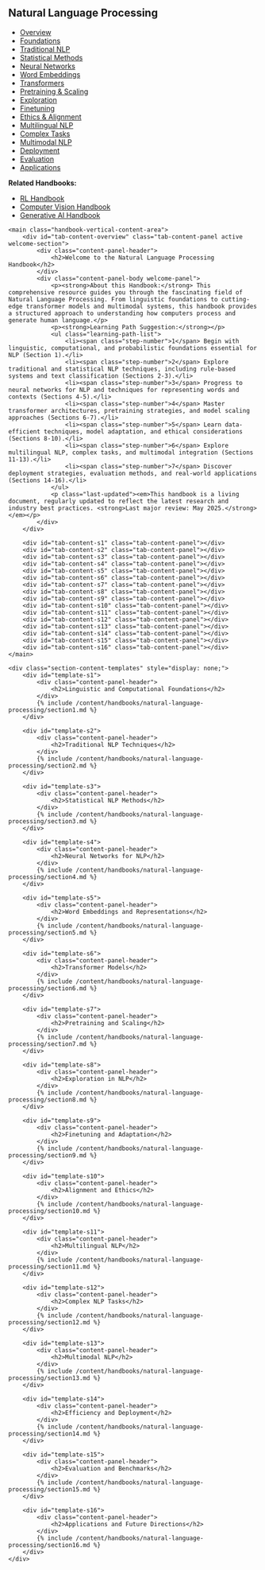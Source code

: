 <link rel="stylesheet" href="/assets/css/section-academic.css">
<div class="handbook-container-vertical-tabs">
<div class="handbook-container-inner">
    <aside class="handbook-vertical-nav">
        <div class="vertical-nav-header">
            <h1>Natural Language Processing</h1>
            <div class="header-accent-vertical"></div>
        </div>
        <ul class="vertical-tabs-list">
            <li class="vertical-tab-ul"><a href="#overview" data-tab="overview" class="vertical-tab-link active">Overview</a></li>
            <li class="vertical-tab-ul"><a href="#s1" data-tab="s1" class="vertical-tab-link">Foundations</a></li>
            <li class="vertical-tab-ul"><a href="#s2" data-tab="s2" class="vertical-tab-link">Traditional NLP</a></li>
            <li class="vertical-tab-ul"><a href="#s3" data-tab="s3" class="vertical-tab-link">Statistical Methods</a></li>
            <li class="vertical-tab-ul"><a href="#s4" data-tab="s4" class="vertical-tab-link">Neural Networks</a></li>
            <li class="vertical-tab-ul"><a href="#s5" data-tab="s5" class="vertical-tab-link">Word Embeddings</a></li>
            <li class="vertical-tab-ul"><a href="#s6" data-tab="s6" class="vertical-tab-link">Transformers</a></li>
            <li class="vertical-tab-ul"><a href="#s7" data-tab="s7" class="vertical-tab-link">Pretraining & Scaling</a></li>
            <li class="vertical-tab-ul"><a href="#s8" data-tab="s8" class="vertical-tab-link">Exploration</a></li>
            <li class="vertical-tab-ul"><a href="#s9" data-tab="s9" class="vertical-tab-link">Finetuning</a></li>
            <li class="vertical-tab-ul"><a href="#s10" data-tab="s10" class="vertical-tab-link">Ethics & Alignment</a></li>
            <li class="vertical-tab-ul"><a href="#s11" data-tab="s11" class="vertical-tab-link">Multilingual NLP</a></li>
            <li class="vertical-tab-ul"><a href="#s12" data-tab="s12" class="vertical-tab-link">Complex Tasks</a></li>
            <li class="vertical-tab-ul"><a href="#s13" data-tab="s13" class="vertical-tab-link">Multimodal NLP</a></li>
            <li class="vertical-tab-ul"><a href="#s14" data-tab="s14" class="vertical-tab-link">Deployment</a></li>
            <li class="vertical-tab-ul"><a href="#s15" data-tab="s15" class="vertical-tab-link">Evaluation</a></li>
            <li class="vertical-tab-ul"><a href="#s16" data-tab="s16" class="vertical-tab-link">Applications</a></li>
        </ul>
        <div class="vertical-nav-footer">
             <p><strong>Related Handbooks:</strong></p>
            <ul>
                <li><a href="/content/handbooks/reinforcement-learning/">RL Handbook</a></li>
                <li><a href="/content/handbooks/computer-vision/">Computer Vision Handbook</a></li>
                <li><a href="/content/handbooks/generative-ai/">Generative AI Handbook</a></li>
            </ul>
        </div>
    </aside>

    <main class="handbook-vertical-content-area">
        <div id="tab-content-overview" class="tab-content-panel active welcome-section">
            <div class="content-panel-header">
                <h2>Welcome to the Natural Language Processing Handbook</h2>
            </div>
            <div class="content-panel-body welcome-panel">
                <p><strong>About this Handbook:</strong> This comprehensive resource guides you through the fascinating field of Natural Language Processing. From linguistic foundations to cutting-edge transformer models and multimodal systems, this handbook provides a structured approach to understanding how computers process and generate human language.</p>
                <p><strong>Learning Path Suggestion:</strong></p>
                <ul class="learning-path-list">
                    <li><span class="step-number">1</span> Begin with linguistic, computational, and probabilistic foundations essential for NLP (Section 1).</li>
                    <li><span class="step-number">2</span> Explore traditional and statistical NLP techniques, including rule-based systems and text classification (Sections 2-3).</li>
                    <li><span class="step-number">3</span> Progress to neural networks for NLP and techniques for representing words and contexts (Sections 4-5).</li>
                    <li><span class="step-number">4</span> Master transformer architectures, pretraining strategies, and model scaling approaches (Sections 6-7).</li>
                    <li><span class="step-number">5</span> Learn data-efficient techniques, model adaptation, and ethical considerations (Sections 8-10).</li>
                    <li><span class="step-number">6</span> Explore multilingual NLP, complex tasks, and multimodal integration (Sections 11-13).</li>
                    <li><span class="step-number">7</span> Discover deployment strategies, evaluation methods, and real-world applications (Sections 14-16).</li>
                </ul>
                <p class="last-updated"><em>This handbook is a living document, regularly updated to reflect the latest research and industry best practices. <strong>Last major review: May 2025.</strong></em></p>
            </div>
        </div>

        <div id="tab-content-s1" class="tab-content-panel"></div>
        <div id="tab-content-s2" class="tab-content-panel"></div>
        <div id="tab-content-s3" class="tab-content-panel"></div>
        <div id="tab-content-s4" class="tab-content-panel"></div>
        <div id="tab-content-s5" class="tab-content-panel"></div>
        <div id="tab-content-s6" class="tab-content-panel"></div>
        <div id="tab-content-s7" class="tab-content-panel"></div>
        <div id="tab-content-s8" class="tab-content-panel"></div>
        <div id="tab-content-s9" class="tab-content-panel"></div>
        <div id="tab-content-s10" class="tab-content-panel"></div>
        <div id="tab-content-s11" class="tab-content-panel"></div>
        <div id="tab-content-s12" class="tab-content-panel"></div>
        <div id="tab-content-s13" class="tab-content-panel"></div>
        <div id="tab-content-s14" class="tab-content-panel"></div>
        <div id="tab-content-s15" class="tab-content-panel"></div>
        <div id="tab-content-s16" class="tab-content-panel"></div>
    </main>

    <div class="section-content-templates" style="display: none;">
        <div id="template-s1">
            <div class="content-panel-header">
                <h2>Linguistic and Computational Foundations</h2>
            </div>
            {% include /content/handbooks/natural-language-processing/section1.md %}
        </div>

        <div id="template-s2">
            <div class="content-panel-header">
                <h2>Traditional NLP Techniques</h2>
            </div>
            {% include /content/handbooks/natural-language-processing/section2.md %}
        </div>

        <div id="template-s3">
            <div class="content-panel-header">
                <h2>Statistical NLP Methods</h2>
            </div>
            {% include /content/handbooks/natural-language-processing/section3.md %}
        </div>

        <div id="template-s4">
            <div class="content-panel-header">
                <h2>Neural Networks for NLP</h2>
            </div>
            {% include /content/handbooks/natural-language-processing/section4.md %}
        </div>

        <div id="template-s5">
            <div class="content-panel-header">
                <h2>Word Embeddings and Representations</h2>
            </div>
            {% include /content/handbooks/natural-language-processing/section5.md %}
        </div>

        <div id="template-s6">
            <div class="content-panel-header">
                <h2>Transformer Models</h2>
            </div>
            {% include /content/handbooks/natural-language-processing/section6.md %}
        </div>

        <div id="template-s7">
            <div class="content-panel-header">
                <h2>Pretraining and Scaling</h2>
            </div>
            {% include /content/handbooks/natural-language-processing/section7.md %}
        </div>

        <div id="template-s8">
            <div class="content-panel-header">
                <h2>Exploration in NLP</h2>
            </div>
            {% include /content/handbooks/natural-language-processing/section8.md %}
        </div>

        <div id="template-s9">
            <div class="content-panel-header">
                <h2>Finetuning and Adaptation</h2>
            </div>
            {% include /content/handbooks/natural-language-processing/section9.md %}
        </div>

        <div id="template-s10">
            <div class="content-panel-header">
                <h2>Alignment and Ethics</h2>
            </div>
            {% include /content/handbooks/natural-language-processing/section10.md %}
        </div>

        <div id="template-s11">
            <div class="content-panel-header">
                <h2>Multilingual NLP</h2>
            </div>
            {% include /content/handbooks/natural-language-processing/section11.md %}
        </div>

        <div id="template-s12">
            <div class="content-panel-header">
                <h2>Complex NLP Tasks</h2>
            </div>
            {% include /content/handbooks/natural-language-processing/section12.md %}
        </div>

        <div id="template-s13">
            <div class="content-panel-header">
                <h2>Multimodal NLP</h2>
            </div>
            {% include /content/handbooks/natural-language-processing/section13.md %}
        </div>

        <div id="template-s14">
            <div class="content-panel-header">
                <h2>Efficiency and Deployment</h2>
            </div>
            {% include /content/handbooks/natural-language-processing/section14.md %}
        </div>

        <div id="template-s15">
            <div class="content-panel-header">
                <h2>Evaluation and Benchmarks</h2>
            </div>
            {% include /content/handbooks/natural-language-processing/section15.md %}
        </div>

        <div id="template-s16">
            <div class="content-panel-header">
                <h2>Applications and Future Directions</h2>
            </div>
            {% include /content/handbooks/natural-language-processing/section16.md %}
        </div>
    </div>

</div>
</div>
<script src="/assets/js/section-academic.js"></script>
